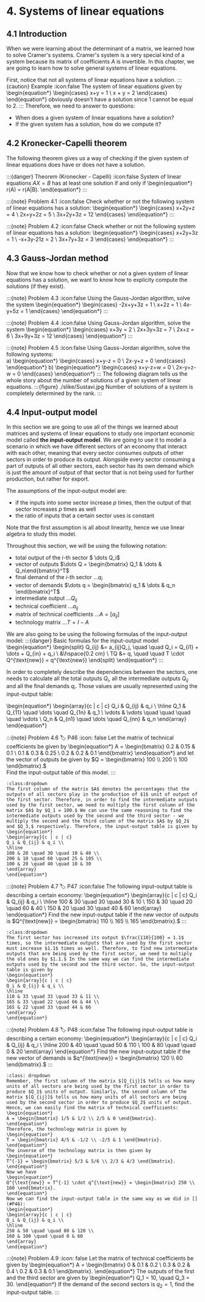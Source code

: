 # 4. Systems of linear equations

## 4.1 Introduction
When we were learning about the determinant of a matrix, we learned how to solve Cramer's systems. Cramer's system is a very special kind of a system because its matrix of coefficients $A$ is invertible. In this chapter, we are going to learn how to solve general systems of linear equations.

First, notice that not all systems of linear equations have a solution.
:::{caution} Example
:icon:false
The system of linear equations given by 
\begin{equation*} 
\begin{cases} x+y = 1 \\ x + y = 2 \end{cases} 
\end{equation*} 
obviously doesn't have a solution since $1$ cannot be equal to $2$.
:::
Therefore, we need to answer to questions:
- When does a given system of linear equations have a solution?
- If the given system has a solution, how do we compute it?

## 4.2 Kronecker-Capelli theorem
The following theorem gives us a way of checking if the given system of linear equations does have or does not have a solution.

:::{danger} Theorem (Kronecker - Capelli)
:icon:false
System of linear equations $AX = B$ has at least one solution if and only if 
\begin{equation*}
r(A) = r(A|B).
\end{equation*}
:::

:::{note} Problem 4.1
:icon:false
Check whether or not the following system of linear equations has a solution:
\begin{equation*}
\begin{cases}
x+2y+z = 4 \\ 2x+y+2z = 5 \\ 3x+2y+3z = 12
\end{cases}
\end{equation*}
:::

:::{note} Problem 4.2
:icon:false
Check whether or not the following system of linear equations has a solution:
\begin{equation*}
\begin{cases}
x+2y+3z = 1 \\ -x+3y-21z = 2 \\ 3x+7y+3z = 3
\end{cases}
\end{equation*}
:::

## 4.3 Gauss-Jordan method
Now that we know how to check whether or not a given system of linear equations has a solution, we want to know how to explicity compute the solutions (if they exist).

:::{note} Problem 4.3
:icon:false
Using the Gauss-Jordan algorithm, solve the system
\begin{equation*}
\begin{cases}
-2x+y+3z = 1 \\
x+2z = 1 \\
4x-y+5z = 1
\end{cases}
\end{equation*}
:::

:::{note} Problem 4.4
:icon:false
Using Gauss-Jordan algorithm, solve the system
\begin{equation*}
\begin{cases}
x+3y = 2 \\
2x+3y+3z = 7 \\
2x+z = 6 \\
3x+9y+3z = 12
\end{cases}
\end{equation*}
:::

:::{note} Problem 4.5
:icon:false
Using Gauss-Jordan algorithm, solve the following systems: \
a)
\begin{equation*} 
\begin{cases}
x+y-z = 0 \\ 2x-y+z = 0
\end{cases}
\end{equation*}
b) 
\begin{equation*}
\begin{cases}
x+y-z+w = 0 \\ 2x-y+z-w = 0
\end{cases}
\end{equation*}
:::
The following diagram tells us the whole story about the number of solutions of a given system of linear equations.
:::{figure} ./slike/Sustavi.jpg
Number of solutions of a system is completely determined by the rank.
:::

## 4.4 Input-output model
In this section we are going to use all of the things we learned about matrices and systems of linear equations to study one important economic model called **the input-output model**. We are going to use it to model a scenario in which we have different sectors of an economy that interact with each other, meaning that every sector consumes outputs of other sectors in order to produce its output. Alongside every sector consuming a part of outputs of all other sectors, each sector has its own demand which is just the amount of output of that sector that is not being used for further production, but rather for export.

The assumptions of the input-output model are:
- if the inputs into some sector increase $p$ times, then the output of that sector increases $p$ times as well
- the ratio of inputs that a certain sector uses is constant

Note that the first assumption is all about linearity, hence we use linear algebra to study this model.

Throughout this section, we will be using the following notation:
- total output of the $i$-th sector $ \dots Q_i$
- vector of outputs $\dots Q = \begin{bmatrix} Q_1 & \dots & Q_n\end{bmatrix}^T$
- final demand of the $i$-th sector $\dots q_i$
- vector of demands $\dots q = \begin{bmatrix} q_1 & \dots & q_n \end{bmatrix}^T$
- intermediate output $\dots Q_{ij}$
- technical coefficient $\dots a_{ij}$
- matrix of technical coefficients $\dots A = [a_{ij}]$
- technology matrix $\dots T = I - A$

We are also going to be using the following formulas of the input-output model:
:::{danger} Basic formulas for the input-output model
\begin{equation*}
\begin{split}
Q_{ij} &= a_{ij}Q_j, \quad \quad Q_i = Q_{i1} + \dots + Q_{in} + q_i \\
&\hspace{0.2 cm} \\
TQ &= q, \quad \quad T \cdot Q^{\text{new}} = q^{\text{new}}
\end{split}
\end{equation*}
:::

In order to completely describe the dependencies between the sectors, one needs to calculate all the total outputs $Q_i,$ all the intermediate outputs $Q_{ij}$ and all the final demands $q_i.$ Those values are usually represented using the input-output table:

\begin{equation*}
\begin{array}{c | c | c}
Q_i & Q_{ij} & q_i \\
\hline
Q_1 & Q_{11} \quad \dots \quad Q_{1n} & q_1 \\
\vdots & \vdots \quad \quad \quad \quad \vdots \\
Q_n & Q_{n1} \quad \dots \quad Q_{nn} & q_n
\end{array}
\end{equation*}

:::{note} Problem 4.6
:label: P46
:icon: false
Let the matrix of technical coefficients be given by 
\begin{equation*}
A = \begin{bmatrix} 0.2 & 0.15 & 0.1 \\ 0.1 & 0.3 & 0.25 \\ 0.2 & 0.2 & 0.1 \end{bmatrix}
\end{equation*}
and let the vector of outputs be given by $Q = \begin{bmatrix} 100 \\ 200 \\ 100 \end{bmatrix}.$ \
Find the input-output table of this model.
:::

````{solution} P46
:class:dropdown
The first column of the matrix $A$ denotes the percentages that the outputs of all sectors play in the production of $1$ unit of output of the first sector. Therefore, in order to find the intermediate outputs used by the first sector, we need to multiply the first column of the matrix $A$ by $Q_1 = 100.$ We can use the same reasoning to find the intermediate outputs used by the second and the third sector - we multiply the second and the third column of the matrix $A$ by $Q_2$ and $Q_3,$ respectively. Therefore, the input-output table is given by
\begin{equation*}
\begin{array}{c | c | c}
Q_i & Q_{ij} & q_i \\
\hline 
100 & 20 \quad 30 \quad 10 & 40 \\
200 & 10 \quad 60 \quad 25 & 105 \\
100 & 20 \quad 40 \quad 10 & 30
\end{array}
\end{equation*}
````

:::{note} Problem 4.7
:label: P47
:icon:false
The following input-output table is describing a certain economy:
\begin{equation*}
\begin{array}{c | c | c} 
Q_i & Q_{ij} & q_i \\ 
\hline 
100 & 30 \quad 30 \quad 30 & 10 \\ 
150 & 30 \quad 20 \quad 60 & 40 \\
150 & 20 \quad 30 \quad 40 & 60
\end{array}
\end{equation*}
Find the new input-output table if the new vector of outputs is $Q^{\text{new}} = \begin{bmatrix} 110 \\ 165 \\ 165 \end{bmatrix}.$
:::

````{solution} P47
:class:dropdown
The first sector has increased its output $\frac{110}{100} = 1.1$ times, so the intermediate outputs that are used by the first sector must increase $1.1$ times as well. Therefore, to find new intermediate outputs that are being used by the first sector, we need to multiply the old ones by $1.1.$ In the same way we can find the intermediate outputs used by the second and the third sector. So, the input-output table is given by
\begin{equation*}
\begin{array}{c | c | c}
Q_i & Q_{ij} & q_i \\
\hline 
110 & 33 \quad 33 \quad 33 & 11 \\
165 & 33 \quad 22 \quad 66 & 44 \\
165 & 22 \quad 33 \quad 44 & 66
\end{array}
\end{equation*}
````

:::{note} Problem 4.8
:label: P48
:icon:false
The following input-output table is describing a certain economy:
\begin{equation*}
\begin{array}{c | c | c}
Q_i & Q_{ij} & q_i \\
\hline
200 & 40 \quad \quad 50 & 110 \\
100 & 80 \quad \quad 0 & 20
\end{array}
\end{equation*}
Find the new input-output table if the new vector of demands is $q^{\text{new}} = \begin{bmatrix} 120 \\ 60 \end{bmatrix}.$
:::

````{solution} P48
:class: dropdown
Remember, the first column of the matrix $[Q_{ij}]$ tells us how many units of all sectors are being used by the first sector in order to produce $Q_1$ units of output. Similarly, the second column of the matrix $[Q_{ij}]$ tells us how many units of all sectors are being used by the second sector in order to produce $Q_2$ units of output. Hence, we can easily find the matrix of technical coefficients:
\begin{equation*}
A = \begin{bmatrix} 1/5 & 1/2 \\ 2/5 & 0 \end{bmatrix}.
\end{equation*}
Therefore, the technology matrix is given by 
\begin{equation*}
T = \begin{bmatrix} 4/5 & -1/2 \\ -2/5 & 1 \end{bmatrix}.
\end{equation*}
The inverse of the technology matrix is then given by
\begin{equation*}
T^{-1} = \begin{bmatrix} 5/3 & 5/6 \\ 2/3 & 4/3 \end{bmatrix}.
\end{equation*}
Now we have
\begin{equation*}
Q^{\text{new}} = T^{-1} \cdot q^{\text{new}} = \begin{bmatrix} 250 \\ 160 \end{bmatrix}.
\end{equation*}
Now we can find the input-output table in the same way as we did in [](#P46):
\begin{equation*}
\begin{array}{c | c | c}
Q_i & Q_{ij} & q_i \\
\hline 
250 & 50 \quad \quad 80 & 120 \\
160 & 100 \quad \quad 0 & 60 
\end{array}
\end{equation*}
````

:::{note} Problem 4.9
:icon: false
Let the matrix of technical coefficients be given by 
\begin{equation*}
A = \begin{bmatrix} 0 & 0.1 & 0.2 \\ 0.3 & 0.2 & 0.4 \\ 0.2 & 0.3 & 0.1 \end{bmatrix}.
\end{equation*}
The outputs of the first and the third sector are given by 
\begin{equation*}
Q_1 = 10, \quad Q_3 = 30.
\end{equation*}
If the demand of the second sectors is $q_2 = 1,$ find the input-output table.
:::